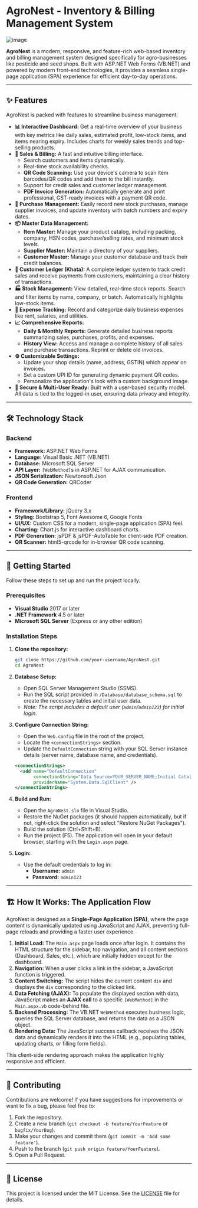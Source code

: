 # AgroNest - Inventory & Billing Management System

 
![image](https://github.com/user-attachments/assets/733bb0c9-14da-4630-a445-90c2600d5b9e)


**AgroNest** is a modern, responsive, and feature-rich web-based inventory and billing management system designed specifically for agro-businesses like pesticide and seed shops. Built with ASP.NET Web Forms (VB.NET) and powered by modern front-end technologies, it provides a seamless single-page application (SPA) experience for efficient day-to-day operations.

---

## ✨ Features

AgroNest is packed with features to streamline business management:

*   **📊 Interactive Dashboard:** Get a real-time overview of your business with key metrics like daily sales, estimated profit, low-stock items, and items nearing expiry. Includes charts for weekly sales trends and top-selling products.
*   **🧾 Sales & Billing:** A fast and intuitive billing interface.
    *   Search customers and items dynamically.
    *   Real-time stock availability checks.
    *   **QR Code Scanning:** Use your device's camera to scan item barcodes/QR codes and add them to the bill instantly.
    *   Support for credit sales and customer ledger management.
    *   **PDF Invoice Generation:** Automatically generate and print professional, GST-ready invoices with a payment QR code.
*   **🛒 Purchase Management:** Easily record new stock purchases, manage supplier invoices, and update inventory with batch numbers and expiry dates.
*   **📦 Master Data Management:**
    *   **Item Master:** Manage your product catalog, including packing, company, HSN codes, purchase/selling rates, and minimum stock levels.
    *   **Supplier Master:** Maintain a directory of your suppliers.
    *   **Customer Master:** Manage your customer database and track their credit balances.
*   **📒 Customer Ledger (Khata):** A complete ledger system to track credit sales and receive payments from customers, maintaining a clear history of transactions.
*   **🏭 Stock Management:** View detailed, real-time stock reports. Search and filter items by name, company, or batch. Automatically highlights low-stock items.
*   **💸 Expense Tracking:** Record and categorize daily business expenses like rent, salaries, and utilities.
*   **📈 Comprehensive Reports:**
    *   **Daily & Monthly Reports:** Generate detailed business reports summarizing sales, purchases, profits, and expenses.
    *   **History View:** Access and manage a complete history of all sales and purchase transactions. Reprint or delete old invoices.
*   **⚙️ Customizable Settings:**
    *   Update your shop details (name, address, GSTIN) which appear on invoices.
    *   Set a custom UPI ID for generating dynamic payment QR codes.
    *   Personalize the application's look with a custom background image.
*   **🔐 Secure & Multi-User Ready:** Built with a user-based security model. All data is tied to the logged-in user, ensuring data privacy and integrity.

---

## 🛠️ Technology Stack

### Backend
*   **Framework:** ASP.NET Web Forms
*   **Language:** Visual Basic .NET (VB.NET)
*   **Database:** Microsoft SQL Server
*   **API Layer:** `[WebMethod]`s in ASP.NET for AJAX communication.
*   **JSON Serialization:** Newtonsoft.Json
*   **QR Code Generation:** QRCoder

### Frontend
*   **Framework/Library:** jQuery 3.x
*   **Styling:** Bootstrap 5, Font Awesome 6, Google Fonts
*   **UI/UX:** Custom CSS for a modern, single-page application (SPA) feel.
*   **Charting:** Chart.js for interactive dashboard charts.
*   **PDF Generation:** jsPDF & jsPDF-AutoTable for client-side PDF creation.
*   **QR Scanner:** html5-qrcode for in-browser QR code scanning.

---

## 🚀 Getting Started

Follow these steps to set up and run the project locally.

### Prerequisites
*   **Visual Studio** 2017 or later
*   **.NET Framework** 4.5 or later
*   **Microsoft SQL Server** (Express or any other edition)

### Installation Steps

1.  **Clone the repository:**
    ```bash
    git clone https://github.com/your-username/AgroNest.git
    cd AgroNest
    ```

2.  **Database Setup:**
    *   Open SQL Server Management Studio (SSMS).
    *   Run the SQL script provided in `/Database/database_schema.sql` to create the necessary tables and initial user data.
    *   *Note: The script includes a default user (`admin`/`admin123`) for initial login.*

3.  **Configure Connection String:**
    *   Open the `Web.config` file in the root of the project.
    *   Locate the `<connectionStrings>` section.
    *   Update the `DefaultConnection` string with your SQL Server instance details (server name, database name, and credentials).
    ```xml
    <connectionStrings>
      <add name="DefaultConnection" 
           connectionString="Data Source=YOUR_SERVER_NAME;Initial Catalog=AgroNestDB;Integrated Security=False;User ID=your_sql_user;Password=your_sql_password;" 
           providerName="System.Data.SqlClient" />
    </connectionStrings>
    ```

4.  **Build and Run:**
    *   Open the `AgroNest.sln` file in Visual Studio.
    *   Restore the NuGet packages (it should happen automatically, but if not, right-click the solution and select "Restore NuGet Packages").
    *   Build the solution (Ctrl+Shift+B).
    *   Run the project (F5). The application will open in your default browser, starting with the `Login.aspx` page.

5.  **Login:**
    *   Use the default credentials to log in:
        *   **Username:** `admin`
        *   **Password:** `admin123`

---

## 🏗️ How It Works: The Application Flow

AgroNest is designed as a **Single-Page Application (SPA)**, where the page content is dynamically updated using JavaScript and AJAX, preventing full-page reloads and providing a faster user experience.

1.  **Initial Load:** The `Main.aspx` page loads once after login. It contains the HTML structure for the sidebar, top navigation, and all content sections (Dashboard, Sales, etc.), which are initially hidden except for the dashboard.
2.  **Navigation:** When a user clicks a link in the sidebar, a JavaScript function is triggered.
3.  **Content Switching:** The script hides the current content `div` and displays the `div` corresponding to the clicked link.
4.  **Data Fetching (AJAX):** To populate the displayed section with data, JavaScript makes an **AJAX call** to a specific `[WebMethod]` in the `Main.aspx.vb` code-behind file.
5.  **Backend Processing:** The VB.NET `WebMethod` executes business logic, queries the SQL Server database, and returns the data as a JSON object.
6.  **Rendering Data:** The JavaScript success callback receives the JSON data and dynamically renders it into the HTML (e.g., populating tables, updating charts, or filling form fields).

This client-side rendering approach makes the application highly responsive and efficient.

---

## 🤝 Contributing

Contributions are welcome! If you have suggestions for improvements or want to fix a bug, please feel free to:

1.  Fork the repository.
2.  Create a new branch (`git checkout -b feature/YourFeature` or `bugfix/YourBug`).
3.  Make your changes and commit them (`git commit -m 'Add some feature'`).
4.  Push to the branch (`git push origin feature/YourFeature`).
5.  Open a Pull Request.

---

## 📄 License

This project is licensed under the MIT License. See the [LICENSE](LICENSE) file for details.
